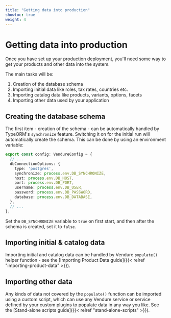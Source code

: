```yaml
---
title: "Getting data into production"
showtoc: true
weight: 4
---
```


# Getting data into production

Once you have set up your production deployment, you'll need some way to get your products and other data into the system.

The main tasks will be:

1. Creation of the database schema
2. Importing initial data like roles, tax rates, countries etc.
3. Importing catalog data like products, variants, options, facets
4. Importing other data used by your application

## Creating the database schema

The first item - creation of the schema - can be automatically handled by TypeORM's `synchronize` feature. Switching it on for the initial
run will automatically create the schema. This can be done by using an environment variable:

```ts {hl_lines=[5]}
export const config: VendureConfig = {
  // ...
  dbConnectionOptions: {
    type: 'postgres',
    synchronize: process.env.DB_SYNCHRONIZE,
    host: process.env.DB_HOST,
    port: process.env.DB_PORT,
    username: process.env.DB_USER,
    password: process.env.DB_PASSWORD,
    database: process.env.DB_DATABASE,
  },
  // ...
};
```

Set the `DB_SYNCHRONIZE` variable to `true` on first start, and then after the schema is created, set it to `false`.

## Importing initial & catalog data

Importing initial and catalog data can be handled by Vendure `populate()` helper function - see the [Importing Product Data guide]({{< relref "importing-product-data" >}}).

## Importing other data

Any kinds of data not covered by the `populate()` function can be imported using a custom script, which can use any Vendure service or service defined by your custom plugins to populate data in any way you like. See the [Stand-alone scripts guide]({{< relref "stand-alone-scripts" >}}).

